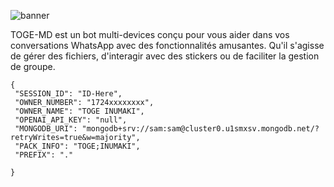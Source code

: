  




![banner](https://i.imgur.com/cenq35G.jpg)

 TOGE-MD est un bot multi-devices conçu pour vous aider dans vos conversations WhatsApp avec des fonctionnalités amusantes. Qu'il s'agisse de gérer des fichiers, d'interagir avec des stickers ou de faciliter la gestion de groupe.
 ```
{
  "SESSION_ID": "ID-Here",
  "OWNER_NUMBER": "1724xxxxxxxx",
  "OWNER_NAME": "TOGE INUMAKI",
  "OPENAI_API_KEY": "null",
  "MONGODB_URI": "mongodb+srv://sam:sam@cluster0.u1smxsv.mongodb.net/?retryWrites=true&w=majority",
  "PACK_INFO": "TOGE;INUMAKI",
  "PREFIX": "."
   
}
```
